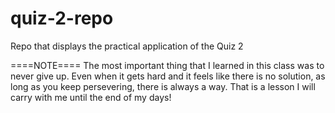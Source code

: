 # quiz-2-repo
Repo that displays the practical application of the Quiz 2

====NOTE====
The most important thing that I learned in this class was to never give up. Even when it gets hard and it feels like there is no solution, as long as you keep persevering, there is always a way. That is a lesson I will carry with me until the end of my days!